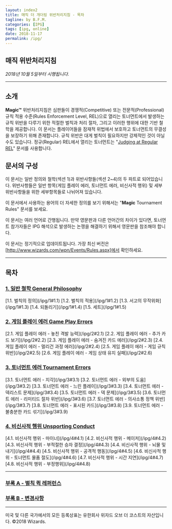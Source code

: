 ```yaml
---
layout: index2
title: 매직 더 개더링 위반처리지침 - 목차
tagline: by B.F.M.
categories: [IPG]
tags: [ipg, online]
date: 2018-11-17
permalink: /ipg/
---
```

## **매직 위반처리지침**
*2018년 10월 5일부터 시행됩니다.*

***

## **소개**
**Magic™** 위반처리지침은 심판들이 경쟁적(Competitive) 또는 전문적(Professional) 규칙 적용 수준(Rules Enforcement Level, REL)으로 열리는 토너먼트에서 발생하는 규칙 위반을 다루기 위한 적절한 벌칙과 처리 절차, 그리고 이러한 행위에 대한 기반 철학을 제공합니다. 이 문서는 플레이어들을 잠재적 위법에서 보호하고 토너먼트의 무결성을 보장하기 위해 존재합니다. 규칙 위반은 대게 벌칙이 필요하지만 강제적인 것이 아닐수도 있습니다. 정규(Regular) REL에서 열리는 토너먼트는 "[Judging at Regular REL](https://wpn.wizards.com/en/document/magic-gathering-judging-regular-rel)" 문서를 사용합니다.

## 문서의 구성
이 문서는 일반 정의와 철학(섹션 1)과 위반사항들(섹션 2~4)의 두 파트로 되어있습니다. 위반사항들은 일반 항목(게임 플레이 에러, 토너먼트 에러, 비신사적 행위) 및 세부 위반사항들을 위한 세부항목들로 나뉘어져 있습니다.

이 문서에서 사용하는 용어의 더 자세한 정의를 보기 위해서는 "**Magic** Tournament Rules" 문서를 보세요.

이 문서는 여러 언어로 간행됩니다. 만약 영문판과 다른 언어간의 차이가 있다면, 토너먼트 참가자들은 IPG 해석으로 발생하는 논쟁을 해결하기 위해서 영문판을 참조해야 합니다.

이 문서는 정기적으로 업데이트됩니다. 가장 최신 버전은 [http://www.wizards.com/wpn/Events/Rules.aspx]에서 확인하세요.

***

## **목차**
### [1. 일반 철학 General Philosophy](/ipg/1)
<p class="contentsList" markdown="1">
[1.1. 벌칙의 정의](/ipg/1#1.1)  
[1.2. 벌칙의 적용](/ipg/1#1.2)  
[1.3. 서고의 무작위화](/ipg/1#1.3)  
[1.4. 되돌리기](/ipg/1#1.4)  
[1.5. 세트](/ipg/1#1.5)  
</p>

### [2. 게임 플레이 에러 Game Play Errors](/ipg/2)
<p class="contentsList" markdown="1">
[2.1. 게임 플레이 에러 - 놓친 격발 능력](/ipg/2#2.1)  
[2.2. 게임 플레이 에러 - 추가 카드 보기](/ipg/2#2.2)  
[2.3. 게임 플레이 에러 - 숨겨진 카드 에러](/ipg/2#2.3)  
[2.4. 게임 플레이 에러 - 멀리건 과정 에러](/ipg/2#2.4)  
[2.5. 게임 플레이 에러 - 게임 규칙 위반](/ipg/2#2.5)  
[2.6. 게임 플레이 에러 - 게임 상태 유지 실패](/ipg/2#2.6)  
</p>

### [3. 토너먼트 에러 Tournament Errors](/ipg/3)
<p class="contentsList" markdown="1">
[3.1. 토너먼트 에러 - 지각](/ipg/3#3.1)  
[3.2. 토너먼트 에러 - 외부의 도움](/ipg/3#3.2)  
[3.3. 토너먼트 에러 - 느린 플레이](/ipg/3#3.3)  
[3.4. 토너먼트 에러 - 덱리스트 문제](/ipg/3#3.4)  
[3.5. 토너먼트 에러 - 덱 문제](/ipg/3#3.5)  
[3.6. 토너먼트 에러 - 리미티드 절차 위반](/ipg/3#3.6)  
[3.7. 토너먼트 에러 - 의사소통 정책 위반](/ipg/3#3.7)  
[3.8. 토너먼트 에러 - 표시된 카드](/ipg/3#3.8)  
[3.9. 토너먼트 에러 - 불충분한 카드 섞기](/ipg/3#3.9)  
</p>

### [4. 비신사적 행위 Unsporting Conduct](/ipg/4)
<p class="contentsList" markdown="1">
[4.1. 비신사적 행위 - 마이너](/ipg/4#4.1)  
[4.2. 비신사적 행위 - 메이저](/ipg/4#4.2)  
[4.3. 비신사적 행위 - 부적절한 승자 결정](/ipg/4#4.3)  
[4.4. 비신사적 행위 - 뇌물 및 내기](/ipg/4#4.4)  
[4.5. 비신사적 행위 - 공격적 행동](/ipg/4#4.5)  
[4.6. 비신사적 행위 - 토너먼트 물품 절도](/ipg/4#4.6)  
[4.7. 비신사적 행위 - 시간 지연](/ipg/4#4.7)  
[4.8. 비신사적 행위 - 부정행위](/ipg/4#4.8)  
</p>

***

### [부록 A - 벌칙 퀵 레퍼런스](/ipg/appendix_a)
### [부록 B - 변경사항](/ipg/)

***

<p class="legal">미국 및 다른 국가에서의 모든 등록상표는 유한회사 위자드 오브 더 코스트의 자산입니다. ©2018 Wizards.</p>